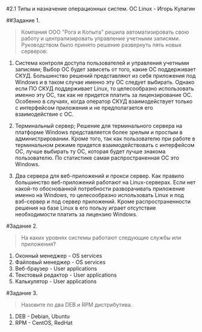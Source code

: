#2.1 Типы и назначение операционных систем. ОС Linux - Игорь Кулагин

##Задание 1.
>Компания ООО "Рога и Копыта" решила автоматизировать свою работу и централизировать управление учетными записями. Руководством было принято решение развернуть пять новых серверов:

1. Система контроля доступа пользователей и управления учетными записями;
Выбор ОС будет зависеть от того, какие ОС поддерживает СКУД. Большинство решений представляют из себя приложения под Windows и в таком случае именно эту ОС следует выбирать. Однако если ПО СКУД поддерживает Linux, то целесообразно использовать именно эту ОС, так как не придется платить за лицензирование ОС. Особенно в случаях, когда оператор СКУД взаимодействует только с интерфейсом приложения и не предполагается его взаимодействие с ОС.      

2. Терминальный сервер;
Решение для терминального сервера на платформе Windows представляется более зрелым и простым в администрировании. Кроме того, так как пользователю при работе в терминальном режиме придется взаимодействовать с интерфейсом ОС, лучше выбирать ту ОС, которая будет лучше знакома пользователю. По статистике самая распространенная ОС это Windows. 

3. Два сервера для веб-приложений и прокси сервер.
Как правило большинство веб-приложений работают на Linux-серверах. Если нет какой-то обоснованной потребности разворачивать приложение именно на Windows, то целесообразно использовать Linux и под вэб-сервер и под сервер приложений. Кроме распространенности решения на базе Linux в его пользу играет отсутствие необходимости платить за лицензию Windows.

#Задание 2.
>На каких уровнях системы работают следующие службы или приложения?
1. Оконный менеджер - OS services
2. Файловый менеджер - OS services
3. Веб-браузер - User applications
4. Текстовый редактор - User applications
5. Калькулятор - User applications

#Задание 3.
>Назовите по два DEB и RPM дистрибутива.
1. DEB - Debian, Ubuntu
2. RPM - CentOS, RedHat
